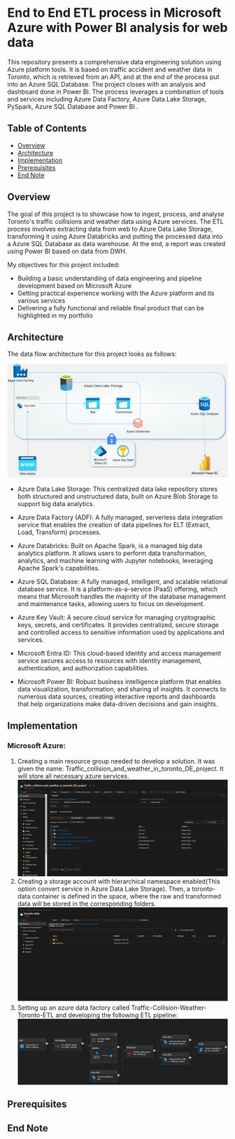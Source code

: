 # End to End ETL process in Microsoft Azure with Power BI analysis for web data

This repository presents a comprehensive data engineering solution using Azure platform tools. 
It is based on traffic accident and weather data in Toronto, which is retrieved from an API, and at the end of the process put into an Azure SQL Database.
The project closes with an analysis and dashboard done in Power BI.
The process leverages a combination of tools and services including Azure Data Factory, Azure Data Lake Storage, PySpark, Azure SQL Database and Power BI .

## Table of Contents

- [Overview](#overview)
- [Architecture](#architecture)
- [Implementation](#implementation)
- [Prerequisites](#prerequisites)
- [End Note](#end-note)

## Overview

The goal of this project is to showcase how to ingest, process, and analyse Toronto's traffic collisions and weather data using Azure services. The ETL process involves extracting data from web to Azure Data Lake Storage, transforming it using Azure Databricks and putting the processed data into a Azure SQL Database as data warehouse. At the end, a report was created using Power BI based on data from DWH.

My objectives for this project included:

- Building a basic understanding of data engineering and pipeline development based on Microsoft Azure
- Getting practical experience working with the Azure platform and its various services
- Delivering a fully functional and reliable final product that can be highlighted in my portfolio
  
## Architecture

The data flow architecture for this project looks as follows:

![Azure Data Engineering architecture diagram](https://github.com/uminskib/Toronto_traffic_collisions_and_weather_Azure_Data_Engineering/blob/main/assets/Azure_Data_Engineering_architecture_diagram.png)

- Azure Data Lake Storage: This centralized data lake repository stores both structured and unstructured data, built on Azure Blob Storage to support big data analytics.

- Azure Data Factory (ADF): A fully managed, serverless data integration service that enables the creation of data pipelines for ELT (Extract, Load, Transform) processes.

- Azure Databricks: Built on Apache Spark, is a managed big data analytics platform. It allows users to perform data transformation, analytics, and machine learning with Jupyter notebooks, leveraging Apache Spark's capabilities.

- Azure SQL Database: A fully managed, intelligent, and scalable relational database service. It is a platform-as-a-service (PaaS) offering, which means that Microsoft handles the majority of the database management and maintenance tasks, allowing users to focus on development.

- Azure Key Vault: A secure cloud service for managing cryptographic keys, secrets, and certificates. It provides centralized, secure storage and controlled access to sensitive information used by applications and services.

- Microsoft Entra ID: This cloud-based identity and access management service secures access to resources with identity management, authentication, and authorization capabilities.

- Microsoft Power BI: Robust business intelligence platform that enables data visualization, transformation, and sharing of insights. It connects to numerous data sources, creating interactive reports and dashboards that help organizations make data-driven decisions and gain insights.

## Implementation

### Microsoft Azure:
1. Creating a main resource group needed to develop a solution. It was given the name: Traffic_collision_and_weather_in_toronto_DE_project. It will store all necessary azure services.
![Azure Data Engineering resource group](https://github.com/uminskib/Toronto_traffic_collisions_and_weather_Azure_Data_Engineering/blob/main/assets/Azure_main_resource_group.png)
2. Creating a storage account with hierarchical namespace enabled(This option convert service in Azure Data Lake Storage). Then, a toronto-data container is defined in the space, where the raw and transformed data will be stored in the corresponding folders.
![Azure Data Engineering azure data lake storage](https://github.com/uminskib/Toronto_traffic_collisions_and_weather_Azure_Data_Engineering/blob/main/assets/Azure_data_lake_storage.png)
3. Setting up an azure data factory called Traffic-Collision-Weather-Toronto-ETL and developing the following ETL pipeline:
![Azure Data Engineering Azure_data_factory_data_pipeline](https://github.com/uminskib/Toronto_traffic_collisions_and_weather_Azure_Data_Engineering/blob/main/assets/Azure_data_factory_data_pipeline.png)



## Prerequisites


## End Note
